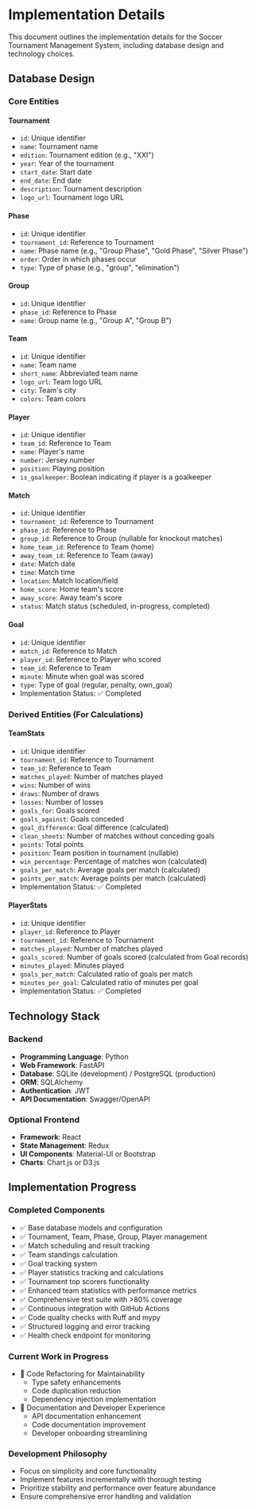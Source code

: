 # Implementation Details

This document outlines the implementation details for the Soccer Tournament Management System, including database design and technology choices.

## Database Design

### Core Entities

#### Tournament
- `id`: Unique identifier
- `name`: Tournament name
- `edition`: Tournament edition (e.g., "XXI")
- `year`: Year of the tournament
- `start_date`: Start date
- `end_date`: End date
- `description`: Tournament description
- `logo_url`: Tournament logo URL

#### Phase
- `id`: Unique identifier
- `tournament_id`: Reference to Tournament
- `name`: Phase name (e.g., "Group Phase", "Gold Phase", "Silver Phase")
- `order`: Order in which phases occur
- `type`: Type of phase (e.g., "group", "elimination")

#### Group
- `id`: Unique identifier
- `phase_id`: Reference to Phase
- `name`: Group name (e.g., "Group A", "Group B")

#### Team
- `id`: Unique identifier
- `name`: Team name
- `short_name`: Abbreviated team name
- `logo_url`: Team logo URL
- `city`: Team's city
- `colors`: Team colors

#### Player
- `id`: Unique identifier
- `team_id`: Reference to Team
- `name`: Player's name
- `number`: Jersey number
- `position`: Playing position
- `is_goalkeeper`: Boolean indicating if player is a goalkeeper

#### Match
- `id`: Unique identifier
- `tournament_id`: Reference to Tournament
- `phase_id`: Reference to Phase
- `group_id`: Reference to Group (nullable for knockout matches)
- `home_team_id`: Reference to Team (home)
- `away_team_id`: Reference to Team (away)
- `date`: Match date
- `time`: Match time
- `location`: Match location/field
- `home_score`: Home team's score
- `away_score`: Away team's score
- `status`: Match status (scheduled, in-progress, completed)

#### Goal
- `id`: Unique identifier
- `match_id`: Reference to Match
- `player_id`: Reference to Player who scored
- `team_id`: Reference to Team
- `minute`: Minute when goal was scored
- `type`: Type of goal (regular, penalty, own_goal)
- Implementation Status: ✅ Completed

### Derived Entities (For Calculations)

#### TeamStats
- `id`: Unique identifier
- `tournament_id`: Reference to Tournament
- `team_id`: Reference to Team
- `matches_played`: Number of matches played
- `wins`: Number of wins
- `draws`: Number of draws
- `losses`: Number of losses
- `goals_for`: Goals scored
- `goals_against`: Goals conceded
- `goal_difference`: Goal difference (calculated)
- `clean_sheets`: Number of matches without conceding goals
- `points`: Total points
- `position`: Team position in tournament (nullable)
- `win_percentage`: Percentage of matches won (calculated)
- `goals_per_match`: Average goals per match (calculated)
- `points_per_match`: Average points per match (calculated)
- Implementation Status: ✅ Completed

#### PlayerStats
- `id`: Unique identifier
- `player_id`: Reference to Player
- `tournament_id`: Reference to Tournament
- `matches_played`: Number of matches played
- `goals_scored`: Number of goals scored (calculated from Goal records)
- `minutes_played`: Minutes played
- `goals_per_match`: Calculated ratio of goals per match
- `minutes_per_goal`: Calculated ratio of minutes per goal
- Implementation Status: ✅ Completed

## Technology Stack

### Backend
- **Programming Language**: Python
- **Web Framework**: FastAPI
- **Database**: SQLite (development) / PostgreSQL (production)
- **ORM**: SQLAlchemy
- **Authentication**: JWT
- **API Documentation**: Swagger/OpenAPI

### Optional Frontend
- **Framework**: React
- **State Management**: Redux
- **UI Components**: Material-UI or Bootstrap
- **Charts**: Chart.js or D3.js 

## Implementation Progress

### Completed Components
- ✅ Base database models and configuration
- ✅ Tournament, Team, Phase, Group, Player management
- ✅ Match scheduling and result tracking
- ✅ Team standings calculation
- ✅ Goal tracking system
- ✅ Player statistics tracking and calculations
- ✅ Tournament top scorers functionality
- ✅ Enhanced team statistics with performance metrics
- ✅ Comprehensive test suite with >80% coverage
- ✅ Continuous integration with GitHub Actions
- ✅ Code quality checks with Ruff and mypy
- ✅ Structured logging and error tracking
- ✅ Health check endpoint for monitoring

### Current Work in Progress
- 🔄 Code Refactoring for Maintainability
  - Type safety enhancements
  - Code duplication reduction
  - Dependency injection implementation
- 🔄 Documentation and Developer Experience
  - API documentation enhancement
  - Code documentation improvement
  - Developer onboarding streamlining

### Development Philosophy
- Focus on simplicity and core functionality
- Implement features incrementally with thorough testing
- Prioritize stability and performance over feature abundance
- Ensure comprehensive error handling and validation 